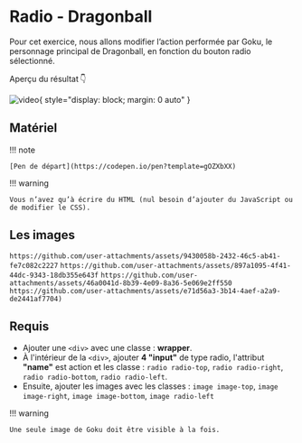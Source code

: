 # Radio - Dragonball
Pour cet exercice, nous allons modifier l’action performée par Goku, le personnage principal de Dragonball, en fonction du bouton radio sélectionné.

Aperçu du résultat 👇

![video](https://github.com/user-attachments/assets/2ad40369-24e2-4ec8-939f-015ad3a092b6){ style="display: block; margin: 0 auto" }

## Matériel

!!! note

    [Pen de départ](https://codepen.io/pen?template=gOZXbXX)

!!! warning

    Vous n’avez qu’à écrire du HTML (nul besoin d’ajouter du JavaScript ou de modifier le CSS).

## Les images

```https://github.com/user-attachments/assets/9430058b-2432-46c5-ab41-fe7c082c2227```
```https://github.com/user-attachments/assets/897a1095-4f41-44dc-9343-18db355e643f```
```https://github.com/user-attachments/assets/46a0041d-8b39-4e09-8a36-5e069e2ff550```
```https://github.com/user-attachments/assets/e71d56a3-3b14-4aef-a2a9-de2441af7704)```

## Requis

- Ajouter une `<div>` avec une classe : **wrapper**.
- À l'intérieur de la `<div>`, ajouter **4 "input"** de type radio, l'attribut **"name"** est action et les classe : `radio radio-top`, `radio radio-right`, `radio radio-bottom`, `radio radio-left`.
- Ensuite, ajouter les images avec les classes : `image image-top`, `image image-right`, `image image-bottom`, `image radio-left`

!!! warning

    Une seule image de Goku doit être visible à la fois.
